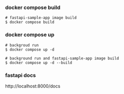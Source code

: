 ### docker compose build

```
# fastapi-sample-app image build
$ docker compose build
```

### docker compose up

```
# backgroud run
$ docker compose up -d

# background run and fastapi-sample-app image build
$ docker compose up -d --build
```


### fastapi docs

http://localhost:8000/docs
